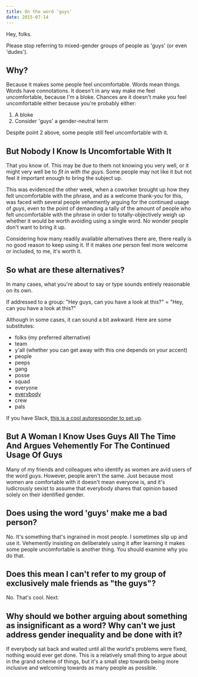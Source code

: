```yaml
---
title: On the word 'guys'
date: 2015-07-14
---
```


Hey, folks.

Please stop referring to mixed-gender groups of people as 'guys' (or even 'dudes').

## Why?
Because it makes some people feel uncomfortable. Words mean things. Words have connotations. It doesn't in any way make me feel uncomfortable, because I'm a bloke. Chances are it doesn't make you feel uncomfortable either because you're probably either:

1) A bloke
2) Consider 'guys' a gender-neutral term

Despite point 2 above, some people still feel uncomfortable with it.

## But Nobody I Know Is Uncomfortable With It
That you know of. This may be due to them not knowing you very well, or it might very well be to _fit in with the guys_. Some people may not like it but not feel it important enough to bring the subject up.

This was evidenced the other week, when a coworker brought up how they felt uncomfortable with the phrase, and as a welcome thank-you for this, was faced with several people vehemently arguing for the continued usage of _guys_, even to the point of demanding a tally of the amount of people who felt uncomfortable with the phrase in order to totally-objectively weigh up whether it would be worth avoiding using a single word. No wonder people don't want to bring it up.

Considering how many readily available alternatives there are, there really is no good reason to keep using it. If it makes _one_ person feel more welcome or included, to me, it's worth it.

## So what are these alternatives?
In many cases, what you're about to say or type sounds entirely reasonable on its own.

If addressed to a group: "Hey guys, can you have a look at this?" = "Hey, can you have a look at this?"

Although in some cases, it can sound a bit awkward. Here are some substitutes:

- folks (my preferred alternative)
- team
- y'all (whether you can get away with this one depends on your accent)
- people
- peeps
- gang
- posse
- squad
- everyone
- [everybody](https://www.youtube.com/watch?v=YlmECL2ED2I)
- crew
- pals

If you have Slack, [this is a cool autoresponder to set up](https://twitter.com/misprintedtype/status/609105018298478592).

## But A Woman I Know Uses Guys All The Time And Argues Vehemently For The Continued Usage Of Guys
Many of my friends and colleagues who identify as women are avid users of the word _guys_. However, people aren't the same. Just because most women are comfortable with it doesn't mean everyone is, and it's ludicrously sexist to assume that everybody shares that opinion based solely on their identified gender.

## Does using the word 'guys' make me a bad person?
No. It's something that's ingrained in most people. I sometimes slip up and use it. Vehemently insisting on deliberately using it after learning it makes some people uncomfortable is another thing. You should examine why you do that.

## Does this mean I can't refer to my group of exclusively male friends as "the guys"?
No. That's cool. Next.

## Why should we bother arguing about something as insignificant as a word? Why can't we just address gender inequality and be done with it?
If everybody sat back and waited until all the world's problems were fixed, nothing would ever get done. This is a relatively small thing to argue about in the grand scheme of things, but it's a small step towards being more inclusive and welcoming towards as many people as possible.
